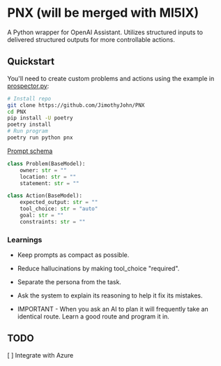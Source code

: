 # PNX (will be merged with MI5IX)

A Python wrapper for OpenAI Assistant. Utilizes structured inputs to delivered structured outputs for more controllable actions.

## Quickstart

You'll need to create custom problems and actions using the example in [prospector.py](pnx/prospector.py):

```bash
# Install repo
git clone https://github.com/JimothyJohn/PNX
cd PNX
pip install -U poetry
poetry install
# Run program
poetry run python pnx
```

[Prompt schema](pnx/models.py)

```py
class Problem(BaseModel):
    owner: str = ""
    location: str = ""
    statement: str = ""

class Action(BaseModel):
    expected_output: str = ""
    tool_choice: str = "auto"
    goal: str = ""
    constraints: str = ""
```

### Learnings

* Keep prompts as compact as possible.

* Reduce hallucinations by making tool_choice "required".

* Separate the persona from the task.

* Ask the system to explain its reasoning to help it fix its mistakes.

* IMPORTANT - When you ask an AI to plan it will frequently take an identical route. Learn a good route and program it in.

## TODO

[ ] Integrate with Azure
